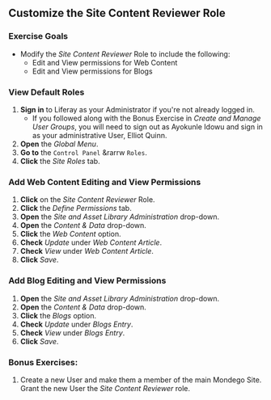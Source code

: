 ## Customize the Site Content Reviewer Role 

### Exercise Goals 
* Modify the _Site Content Reviewer_ Role to include the following: 
    * Edit and View permissions for Web Content 
    * Edit and View permissions for Blogs 

### View Default Roles 
1. **Sign in** to Liferay as your Administrator if you're not already logged in. 
    - If you followed along with the Bonus Exercise in _Create and Manage User Groups_, you will need to sign out as Ayokunle Idowu and sign in as your administrative User, Elliot Quinn. 
2. **Open** the _Global Menu_. 
3. **Go to** the `Control Panel` &rarrw `Roles`. 
4. **Click** the _Site Roles_ tab. 

### Add Web Content Editing and View Permissions 
1. **Click** on the _Site Content Reviewer_ Role. 
2. **Click** the _Define Permissions_ tab. 
3. **Open** the _Site and Asset Library Administration_ drop-down. 
4. **Open** the _Content & Data_ drop-down. 
5. **Click** the _Web Content_ option. 
6. **Check** _Update_ under _Web Content Article_. 
7. **Check** _View_ under _Web Content Article_. 
8. **Click** _Save_. 

### Add Blog Editing and View Permissions 
1. **Open** the _Site and Asset Library Administration_ drop-down. 
2. **Open** the _Content & Data_ drop-down. 
3. **Click** the _Blogs_ option. 
4. **Check** _Update_ under _Blogs Entry_. 
5. **Check** _View_ under _Blogs Entry_. 
6. **Click** _Save_. 

### Bonus Exercises: 
1. Create a new User and make them a member of the main Mondego Site. Grant the new User the _Site Content Reviewer_ role. 
